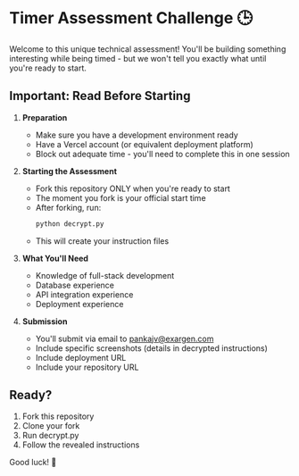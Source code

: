 # Timer Assessment Challenge 🕒

Welcome to this unique technical assessment! You'll be building something interesting while being timed - but we won't tell you exactly what until you're ready to start.

## Important: Read Before Starting

1. **Preparation**
   - Make sure you have a development environment ready
   - Have a Vercel account (or equivalent deployment platform)
   - Block out adequate time - you'll need to complete this in one session

2. **Starting the Assessment**
   - Fork this repository ONLY when you're ready to start
   - The moment you fork is your official start time
   - After forking, run:
     ```bash
     python decrypt.py
     ```
   - This will create your instruction files

3. **What You'll Need**
   - Knowledge of full-stack development
   - Database experience
   - API integration experience
   - Deployment experience

4. **Submission**
   - You'll submit via email to pankajv@exargen.com
   - Include specific screenshots (details in decrypted instructions)
   - Include deployment URL
   - Include your repository URL

## Ready?
1. Fork this repository
2. Clone your fork
3. Run decrypt.py
4. Follow the revealed instructions

Good luck! 🚀